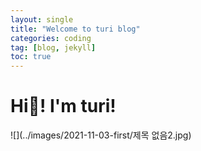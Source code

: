 ```yaml
---
layout: single
title: "Welcome to turi blog"
categories: coding
tag: [blog, jekyll]
toc: true
---
```


# Hi👋! I'm turi!

![](../images/2021-11-03-first/제목 없음2.jpg)

